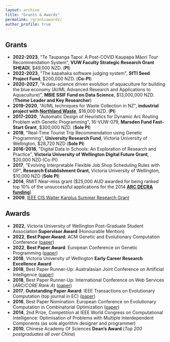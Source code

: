 ```yaml
---
layout: archive
title: "Grants & Awards"
permalink: /grantsawards/
author_profile: true
---
```



## Grants

<ul>
<!--
- **2021-**, "Large scale bi-level evolutionary optimization", 62072234, <strong>National Natural Science Foundation of China</strong>, &yen;xx RMB (Overseas AI)
- **2021-**, "Study on the key problems of large scale many-objective optimization", 62073155, <strong>National Natural Science Foundation of China</strong>, &yen;xx RMB (Overseas AI) 
-->
<li><b>2022-2023</b>, "Te Taupanga Tapoi: A Post-COVID Kaupapa Māori Tour Recommendation System", <strong>VUW Faculty Strategic Research Grant SHEADI</strong>, $49,000 NZD. (<b>PI</b>)</li> 
<li><b>2022-2023</b>, "The kapahaka software judging system", <strong>SfTI Seed Project Fund</strong>, $200,000 NZD. (<b>Co-PI</b>)</li> 
<li><b>2020-2027</b>, "A data-science driven evolution of aquaculture for building the blue economy (AI/ML Advanced Research and Applications to Aquaculture)", <strong>MBIE SSIF Fund on Data Science</strong>, $13,000,000 NZD. (<b>Theme Leader and Key Researcher</b>)</li>
<li><b>2019-2020</b>, "AI/ML techniques for Waste Collection in NZ", <strong>industrial project with <a href="https://www.northlandwaste.co.nz">Northland Waste</a></strong>, $16,000 NZD. (<b>PI</b>)</li>
<li><b>2017-2020</b>, "Automatic Design of Heuristics for Dynamic Arc Routing Problem with Genetic Programming", 16-VUW-079, <strong>Marsden Fund Fast-Start Grant</strong>, $300,000 NZD. (<b>Sole PI</b>)</li>
<!-- <li><b>2017-2020</b>, "Cooperative Co-evolution for Large Scale Black Box Optimisation", 61673194, <strong>National Natural Science Foundation of China</strong>, &yen;610,000 RMB (Overseas AI)</li> -->
<!-- - **2018-2019**, “Solving Huawei’s Job Shop Scheduling Problem”, Huawei Innovation Research Program, $80,000 NZD. (Co-PI) -->
<li><b>2018</b>, "Real-Time Tourist Trip Recommendation using Genetic Programming", <strong>University Research Fund</strong>, Victoria University of Wellington, $28,720 NZD (<b>Sole PI</b>)</li>
<li><b>2016-2018</b>, "Digital Data in Schools: An Exploration of Research and Practice", <strong>Victoria University of Wellington Digital Future Grant</strong>, $20,000 NZD (Co-PI)</li>
<li><b>2017</b>, "Evolving Interpretable Flexible Job Shop Scheduling Rules with GP", <strong>Research Establishment Grant</strong>, Victoria University of Wellington, $10,000 NZD (<b>Sole PI</b>)</li>
<li><b>2014</b>, RMIT Near-miss grant ($25,000 AUD awarded for being ranked top 10% of the unsuccessful applications for the 2014 <a href="http://www.arc.gov.au/discovery-early-career-researcher-award"><strong>ARC DECRA funding</strong></a>)</li>
<li><b>2009</b>, <a href="http://cis.ieee.org/graduate-student-research-grants.html">IEEE CIS Walter Karplus Summer Research Grant</a></li>
</ul>

## Awards

<ul>
<li><b>2022</b>, Victoria University of Wellington Post-Graduate Student Association <b>Supervisor Award</b> (Honourable Mention)</li>
<li><b>2022</b>, <b>Best Paper Award</b>: ACM Genetic and Evolutionary Computation Conference (<a href="https://dl.acm.org/doi/10.1145/3512290.3528723">paper</a>)</li>
<li><b>2022</b>, <b>Best Paper Award</b>: European Conference on Genetic Programming (<a href="https://link.springer.com/chapter/10.1007/978-3-031-02056-8_11">paper</a>)</li>
<li><b>2018</b>, Victoria University of Wellington <b>Early Career Research Excellence Award</b></li>
<li><b>2018</b>, Best Paper Runner-Up: Australasian Joint Conference on Artificial Intelligence  (<a href="https://link.springer.com/chapter/10.1007/978-3-030-03991-2_43">paper</a>)</li>
<li><b>2018</b>, Best Paper Runner-Up: International Conference on Web Services (<i>ARC/CORE Rank A</i>)  (<a href="https://ieeexplore.ieee.org/document/8456328">paper</a>)</li>
<li><b>2017</b>, <b>Outstanding Paper Award</b>: IEEE Transactions on Evolutionary Computation (top journal in EC) (<a href="https://ieeexplore.ieee.org/document/6595612">paper</a>)</li>
<li><b>2016</b>, Best Paper Nomination: European Conference on Evolutionary Computation in Combinatorial Optimization (<a href="https://link.springer.com/chapter/10.1007/978-3-319-30698-8_14">paper</a>)</li>
<li><b>2014</b>, 2nd Prize, Competition at IEEE World Congress on Computational Intelligence: Optimisation of Problems with Multiple Interdependent Components (as sole algorithm designer and programmer)</li>
<li><b>2010</b>, Chinese Academy Of Sciences <b>Dean’s Award</b> (<i>Top 200 postgraduates all over China</i>)</li>
</ul>
